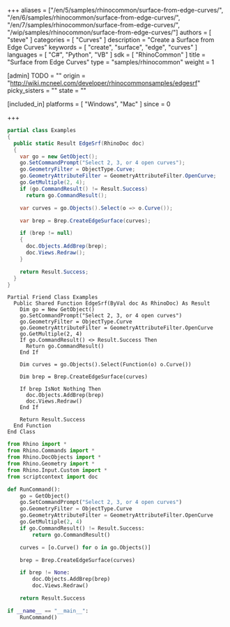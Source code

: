 +++
aliases = ["/en/5/samples/rhinocommon/surface-from-edge-curves/", "/en/6/samples/rhinocommon/surface-from-edge-curves/", "/en/7/samples/rhinocommon/surface-from-edge-curves/", "/wip/samples/rhinocommon/surface-from-edge-curves/"]
authors = [ "steve" ]
categories = [ "Curves" ]
description = "Create a Surface from Edge Curves"
keywords = [ "create", "surface", "edge", "curves" ]
languages = [ "C#", "Python", "VB" ]
sdk = [ "RhinoCommon" ]
title = "Surface from Edge Curves"
type = "samples/rhinocommon"
weight = 1

[admin]
TODO = ""
origin = "http://wiki.mcneel.com/developer/rhinocommonsamples/edgesrf"
picky_sisters = ""
state = ""

[included_in]
platforms = [ "Windows", "Mac" ]
since = 0

+++

<div class="codetab-content" id="cs">

```cs
partial class Examples
{
  public static Result EdgeSrf(RhinoDoc doc)
  {
    var go = new GetObject();
    go.SetCommandPrompt("Select 2, 3, or 4 open curves");
    go.GeometryFilter = ObjectType.Curve;
    go.GeometryAttributeFilter = GeometryAttributeFilter.OpenCurve;
    go.GetMultiple(2, 4);
    if (go.CommandResult() != Result.Success)
      return go.CommandResult();

    var curves = go.Objects().Select(o => o.Curve());

    var brep = Brep.CreateEdgeSurface(curves);

    if (brep != null)
    {
      doc.Objects.AddBrep(brep);
      doc.Views.Redraw();
    }

    return Result.Success;
  }
}
```

</div>


<div class="codetab-content" id="vb">

```vbnet
Partial Friend Class Examples
  Public Shared Function EdgeSrf(ByVal doc As RhinoDoc) As Result
	Dim go = New GetObject()
	go.SetCommandPrompt("Select 2, 3, or 4 open curves")
	go.GeometryFilter = ObjectType.Curve
	go.GeometryAttributeFilter = GeometryAttributeFilter.OpenCurve
	go.GetMultiple(2, 4)
	If go.CommandResult() <> Result.Success Then
	  Return go.CommandResult()
	End If

	Dim curves = go.Objects().Select(Function(o) o.Curve())

	Dim brep = Brep.CreateEdgeSurface(curves)

	If brep IsNot Nothing Then
	  doc.Objects.AddBrep(brep)
	  doc.Views.Redraw()
	End If

	Return Result.Success
  End Function
End Class
```

</div>


<div class="codetab-content" id="py">

```python
from Rhino import *
from Rhino.Commands import *
from Rhino.DocObjects import *
from Rhino.Geometry import *
from Rhino.Input.Custom import *
from scriptcontext import doc

def RunCommand():
    go = GetObject()
    go.SetCommandPrompt("Select 2, 3, or 4 open curves")
    go.GeometryFilter = ObjectType.Curve
    go.GeometryAttributeFilter = GeometryAttributeFilter.OpenCurve
    go.GetMultiple(2, 4)
    if go.CommandResult() != Result.Success:
        return go.CommandResult()

    curves = [o.Curve() for o in go.Objects()]

    brep = Brep.CreateEdgeSurface(curves)

    if brep != None:
        doc.Objects.AddBrep(brep)
        doc.Views.Redraw()

    return Result.Success

if __name__ == "__main__":
    RunCommand()
```

</div>

